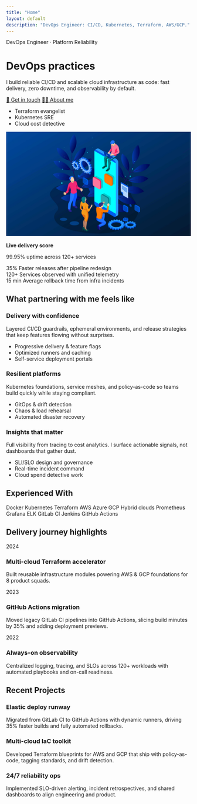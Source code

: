 ```yaml
---
title: "Home"
layout: default
description: "DevOps Engineer: CI/CD, Kubernetes, Terraform, AWS/GCP."
---
```


<div class="hero">
  <div class="hero-copy">
    <p class="eyebrow">DevOps Engineer · Platform Reliability</p>
    <h1>DevOps practices</h1>
    <p class="sub">I build reliable CI/CD and scalable cloud infrastructure as code: fast delivery, zero downtime, and observability by default.</p>
    <div class="btns">
      <a class="btn" href="/contacts/">📨 Get in touch</a>
      <a class="btn secondary" href="/about/">👨‍💻 About me</a>
    </div>
    <ul class="meta-badges">
      <li>Terraform evangelist</li>
      <li>Kubernetes SRE</li>
      <li>Cloud cost detective</li>
    </ul>
  </div>
  <div class="hero-visual">
    <img class="hero-ill" src="/assets/img/devops.webp" alt="DevOps illustration">
    <div class="floating-card">
      <span class="dot"></span>
      <p><strong>Live delivery score</strong></p>
      <p>99.95% uptime across 120+ services</p>
    </div>
  </div>
</div>

<section class="metrics reveal">
  <div class="metric">
    <span class="num">35%</span>
    <span class="label">Faster releases after pipeline redesign</span>
  </div>
  <div class="metric">
    <span class="num">120+</span>
    <span class="label">Services observed with unified telemetry</span>
  </div>
  <div class="metric">
    <span class="num">15 min</span>
    <span class="label">Average rollback time from infra incidents</span>
  </div>
</section>

<section class="pillars reveal">
  <h2>What partnering with me feels like</h2>
  <div class="card-grid">
    <article class="card">
      <h3>Delivery with confidence</h3>
      <p>Layered CI/CD guardrails, ephemeral environments, and release strategies that keep features flowing without surprises.</p>
      <ul>
        <li>Progressive delivery &amp; feature flags</li>
        <li>Optimized runners and caching</li>
        <li>Self-service deployment portals</li>
      </ul>
    </article>
    <article class="card">
      <h3>Resilient platforms</h3>
      <p>Kubernetes foundations, service meshes, and policy-as-code so teams build quickly while staying compliant.</p>
      <ul>
        <li>GitOps &amp; drift detection</li>
        <li>Chaos &amp; load rehearsal</li>
        <li>Automated disaster recovery</li>
      </ul>
    </article>
    <article class="card">
      <h3>Insights that matter</h3>
      <p>Full visibility from tracing to cost analytics. I surface actionable signals, not dashboards that gather dust.</p>
      <ul>
        <li>SLI/SLO design and governance</li>
        <li>Real-time incident command</li>
        <li>Cloud spend detective work</li>
      </ul>
    </article>
  </div>
</section>

<section class="toolbox reveal">
  <h2>Experienced With</h2>
  <div class="badge-row">
    <span>Docker</span>
    <span>Kubernetes</span>
    <span>Terraform</span>
    <span>AWS</span>
    <span>Azure</span>
    <span>GCP</span>
    <span>Hybrid clouds</span>
    <span>Prometheus</span>
    <span>Grafana</span>
    <span>ELK</span>
    <span>GitLab CI</span>
    <span>Jenkins</span>
    <span>GitHub Actions</span>
  </div>
</section>

<section class="journey reveal">
  <h2>Delivery journey highlights</h2>
  <div class="timeline">
    <div class="event">
      <span class="year">2024</span>
      <div>
        <h3>Multi-cloud Terraform accelerator</h3>
        <p>Built reusable infrastructure modules powering AWS &amp; GCP foundations for 8 product squads.</p>
      </div>
    </div>
    <div class="event">
      <span class="year">2023</span>
      <div>
        <h3>GitHub Actions migration</h3>
        <p>Moved legacy GitLab CI pipelines into GitHub Actions, slicing build minutes by 35% and adding deployment previews.</p>
      </div>
    </div>
    <div class="event">
      <span class="year">2022</span>
      <div>
        <h3>Always-on observability</h3>
        <p>Centralized logging, tracing, and SLOs across 120+ workloads with automated playbooks and on-call readiness.</p>
      </div>
    </div>
  </div>
</section>

<section class="notes reveal">
  <h2>Recent Projects</h2>
  <div class="note-grid">
    <article>
      <h3>Elastic deploy runway</h3>
      <p>Migrated from GitLab CI to GitHub Actions with dynamic runners, driving 35% faster builds and fully automated rollbacks.</p>
    </article>
    <article>
      <h3>Multi-cloud IaC toolkit</h3>
      <p>Developed Terraform blueprints for AWS and GCP that ship with policy-as-code, tagging standards, and drift detection.</p>
    </article>
    <article>
      <h3>24/7 reliability ops</h3>
      <p>Implemented SLO-driven alerting, incident retrospectives, and shared dashboards to align engineering and product.</p>
    </article>
  </div>
</section>
